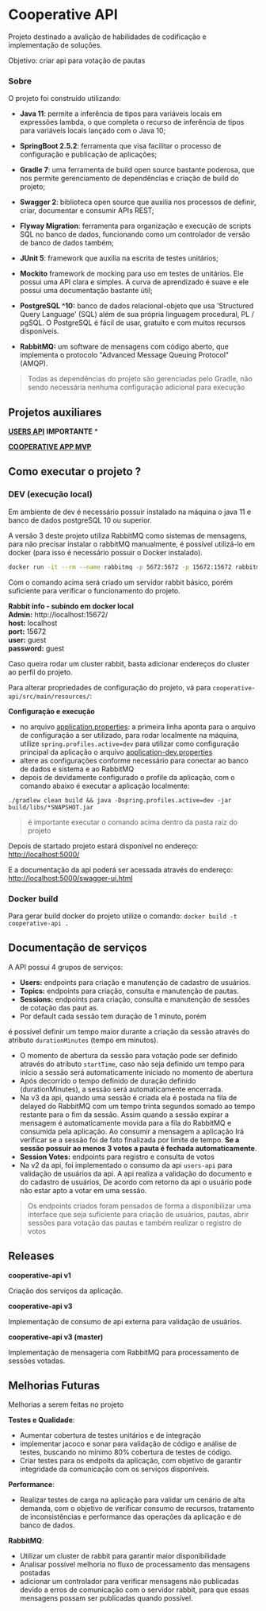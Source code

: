 # Cooperative API

Projeto destinado a avalição de habilidades de codificação e implementação de soluções.

Objetivo: criar api para votação de pautas

### Sobre

O projeto foi construído utilizando:

* **Java 11**:  permite a inferência de tipos para variáveis locais em expressões lambda, o que completa o recurso de inferência de tipos para variáveis locais lançado com o Java 10;
* **SpringBoot 2.5.2**: ferramenta que visa facilitar o processo de configuração e publicação de aplicações;
* **Gradle 7**: uma ferramenta de build open source bastante poderosa, que nos permite gerenciamento de dependências e criação de build do projeto;
* **Swagger 2**: biblioteca open source que auxilia nos processos de definir, criar, documentar e consumir APIs REST;
* **Flyway Migration**: ferramenta para organização e execução de scripts SQL no banco de dados, funcionando como um controlador de versão de banco de dados também;


* **JUnit 5**:  framework que auxilia na escrita de testes unitários;
* **Mockito** framework de mocking para uso em testes de unitários. Ele possui uma API clara e simples. A curva de aprendizado é suave e ele possui uma documentação bastante útil;


* **PostgreSQL ^10:** banco de dados relacional-objeto que usa 'Structured Query Language' (SQL) além de sua própria linguagem procedural, PL / pgSQL. O PostgreSQL é fácil de usar, gratuito e com muitos recursos disponíveis.
* **RabbitMQ:** um software de mensagens com código aberto, que implementa o protocolo "Advanced Message Queuing Protocol" (AMQP).

> Todas as dependências do projeto são gerenciadas pelo Gradle, não sendo necessária nenhuma configuração adicional para execução

## Projetos auxiliares

**[USERS API](../users-api/README.md)** **IMPORTANTE** *

**[COOPERATIVE APP MVP](../cooperative-mvp-app/README.md)**

## Como executar o projeto ?

### DEV (execução local)

Em ambiente de dev é necessário possuir instalado na máquina o java 11 e banco de dados postgreSQL 10 ou superior.

A versão 3 deste projeto utiliza RabbitMQ como sistemas de mensagens, para não precisar instalar
o rabbitMQ manualmente, é possível utilizá-lo em docker (para isso é necessário possuir o Docker instalado).

```bash
docker run -it --rm --name rabbitmq -p 5672:5672 -p 15672:15672 rabbitmq:3-management
```

Com o comando acima será criado um servidor rabbit básico, porém suficiente para verificar o funcionamento do projeto.

**Rabbit info - subindo em docker local** <br />
**Admin:** http://localhost:15672/ <br />
**host:** localhost <br />
**port:** 15672 <br />
**user:** guest <br />
**password:** guest <br />


Caso queira rodar um cluster rabbit, basta adicionar endereços do cluster ao perfil do projeto.

Para alterar propriedades de configuração do projeto, vá para `cooperative-api/src/main/resources/`:

**Configuração e execução**
- no arquivo [application.properties](src/main/resources/application.properties): a primeira linha aponta
  para o arquivo de configuração a ser utilizado, para rodar localmente na máquina,
  utilize `spring.profiles.active=dev` para utilizar como configuração principal
  da aplicação o arquivo [application-dev.properties](src/main/resources/application-dev.properties)
- altere as configurações conforme necessário para conectar ao banco de dados e sistema e ao RabbitMQ
- depois de devidamente configurado o profile da aplicação, com o comando abaixo é
  executar a aplicação localmente:

```aidl
./gradlew clean build && java -Dspring.profiles.active=dev -jar build/libs/*SNAPSHOT.jar
```
> é importante executar o comando acima dentro da pasta raiz do projeto

Depois de startado projeto estará disponível no endereço: [http://localhost:5000/](http://localhost:5000/)

E a documentação da api poderá ser acessada através do endereço: [http://localhost:5000/swagger-ui.html](http://localhost:5000/swagger-ui.html)

### Docker build

Para gerar build docker do projeto utilize o comando:
``` docker build -t cooperative-api . ```

## Documentação de serviços

A API possui 4 grupos de serviços:
- **Users:** endpoints para criação e manutenção de cadastro de usuários.
  <br />
- **Topics:** endpoints para criação, consulta e manutenção de pautas.
  <br />
- **Sessions:** endpoints para criação, consulta e manutenção de sessões de cotação das paut
  as.
- Por default cada sessão tem duração de 1 minuto, porém

é possível definir um tempo
maior durante a criação da sessão através do atributo `durationMinutes` (tempo em minutos).
- O momento de abertura da sessão para votação pode ser definido através do atributo
  `startTime`, caso não seja definido um tempo para inicio a sessão será automaticamente
  iniciado no momento de abertura
- Após decorrido o tempo definido de duração definido (durationMinutes),
  a sessão será automaticamente encerrada.
- Na v3 da api, quando uma sessão é criada ela é postada na fila de delayed
  do RabbitMQ com um tempo  trinta segundos somado ao tempo restante
  para o fim da sessão. Assim quando a sessão expirar a mensagem é automaticamente movida
  para a fila do RabbitMQ e consumida pela aplicação. Ao consumir a mensagem a aplicação
  Irá verificar se a sessão foi de fato finalizada por limite de tempo.
  **Se a sessão possuir ao menos 3 votos a pauta é fechada automaticamente**.
  <br />
- **Session Votes:** endpoints para registro e consulta de votos
- Na v2 da api, foi implementado o consumo da api `users-api` para validação de
  usuários da api. A api realiza a validação do documento e do cadastro de usuários,
  De acordo com retorno da api o usuário pode não estar apto a votar em uma sessão.

> Os endpoints criados foram pensados de forma a disponibilizar uma interface que seja suficiente
para criação de usuários, pautas, abrir sessões para votação das pautas e
também realizar o registro de votos

## Releases

**cooperative-api v1**

Criação dos serviços da aplicação.

**cooperative-api v3**

Implementação de consumo de api externa para validação de usuários.

**cooperative-api v3 (master)**

Implementação de mensageria com RabbitMQ para processamento de sessões votadas.

## Melhorias Futuras

Melhorias a serem feitas no projeto

**Testes e Qualidade**: <br />
- Aumentar cobertura de testes unitários e de integração
- implementar jacoco e sonar para validação de código e análise de testes,
  buscando no mínimo 80%  cobertura de testes de código.
- Criar testes para os endpoits da aplicação, com objetivo de garantir integridade
  da comunicação com os serviços disponíveis.

**Performance**: <br />
- Realizar testes de carga na aplicação para validar um cenário de alta demanda,
  com o objetivo de verificar consumo de recursos, tratamento de inconsistências
  e performance das operações da aplicação e de banco de dados.

**RabbitMQ**: <br />
- Utilizar um cluster de rabbit para garantir maior disponibilidade
- Analisar possível melhoria no fluxo de processamento das mensagens postadas
- adicionar um controlador para verificar mensagens não publicadas devido a erros de
  comunicação com o servidor rabbit, para que essas mensagens possam ser publicadas
  quando possível.
 

